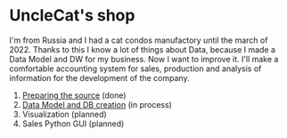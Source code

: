 # UncleCat's shop
I'm from Russia and I had a cat condos manufactory until the march of 2022. Thanks to this I know a lot of things about Data, because I made a Data Model and DW for my business. Now I want to improve it. I'll make a comfortable accounting system for sales, production and analysis of information for the development of the company.


1) [Preparing the source](https://github.com/victorjulyin/uncle_cat_shop/tree/main/Source_layer) (done)
2) [Data Model and DB creation](https://github.com/victorjulyin/uncle_cat_shop/tree/main/Storage_layer) (in process)
3) Visualization (planned)
4) Sales Python GUI (planned)